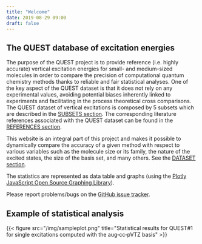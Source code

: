 ```yaml
---
title: "Welcome"
date: 2019-08-29 09:00
draft: false
---
```


## The QUEST database of excitation energies
The purpose of the QUEST project is to provide reference (i.e. highly accurate) vertical excitation energies for small- and medium-sized molecules in order to compare the precision of computational quantum chemistry methods thanks to reliable and fair statistical analyses.
One of the key aspect of the QUEST dataset is that it does not rely on any experimental values, avoiding potential biases inherently linked to experiments and facilitating in the process theoretical cross comparisons.
The QUEST dataset of vertical excitations is composed by 5 subsets which are described in the [SUBSETS section](subsets).
The corresponding literature references associated with the QUEST dataset can be found in the [REFERENCES section](references).

This website is an integral part of this project and makes it possible to dynamically compare the accuracy of a given method with respect to various variables such as the molecule size or its family, the nature of the excited states, the size of the basis set, and many others. See the [DATASET section](dataset).


The statistics are represented as data table and graphs (using the [Plotly JavaScript Open Source Graphing Library](https://plotly.com/javascript)).

Please report problems/bugs on the [GitHub issue tracker](https://github.com/LCPQ/QUESTDB_website/issues).

## Example of statistical analysis
{{< figure src="/img/sampleplot.png" title="Statistical results for QUEST#1 for single excitations computed with the aug‑cc‑pVTZ basis" >}}



